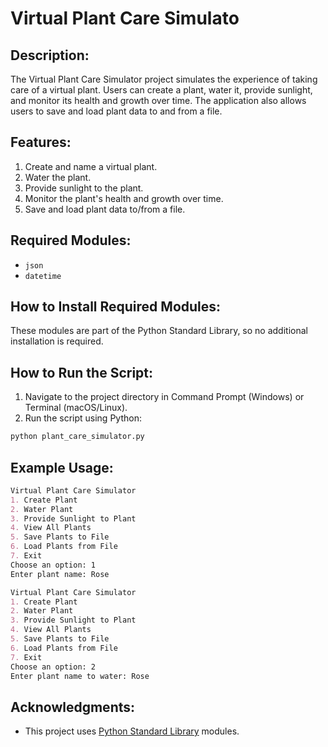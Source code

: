 # Virtual Plant Care Simulato

## Description:
The Virtual Plant Care Simulator project simulates the experience of taking care of a virtual plant. Users can create a plant, water it, provide sunlight, and monitor its health and growth over time. The application also allows users to save and load plant data to and from a file.

## Features:
1. Create and name a virtual plant.
2. Water the plant.
3. Provide sunlight to the plant.
4. Monitor the plant's health and growth over time.
5. Save and load plant data to/from a file.

## Required Modules:
- `json`
- `datetime`

## How to Install Required Modules:
These modules are part of the Python Standard Library, so no additional installation is required.

## How to Run the Script:
1. Navigate to the project directory in Command Prompt (Windows) or Terminal (macOS/Linux).
2. Run the script using Python:
```sh
python plant_care_simulator.py
```
## Example Usage:
```markdown
Virtual Plant Care Simulator
1. Create Plant
2. Water Plant
3. Provide Sunlight to Plant
4. View All Plants
5. Save Plants to File
6. Load Plants from File
7. Exit
Choose an option: 1
Enter plant name: Rose

Virtual Plant Care Simulator
1. Create Plant
2. Water Plant
3. Provide Sunlight to Plant
4. View All Plants
5. Save Plants to File
6. Load Plants from File
7. Exit
Choose an option: 2
Enter plant name to water: Rose
```
## Acknowledgments:
- This project uses [Python Standard Library](https://docs.python.org/3/library/) modules.